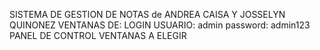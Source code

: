 SISTEMA DE GESTION DE NOTAS de ANDREA CAISA Y JOSSELYN QUINONEZ
VENTANAS DE:
LOGIN
USUARIO: admin
password: admin123
PANEL DE CONTROL
VENTANAS A ELEGIR
